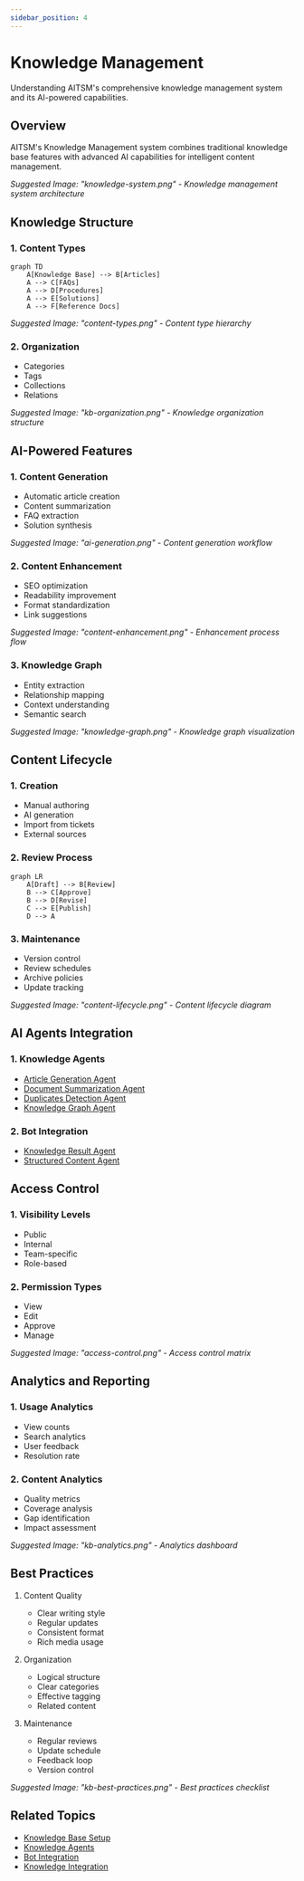 ```yaml
---
sidebar_position: 4
---
```


# Knowledge Management

Understanding AITSM's comprehensive knowledge management system and its AI-powered capabilities.

## Overview

AITSM's Knowledge Management system combines traditional knowledge base features with advanced AI capabilities for intelligent content management.

_Suggested Image: "knowledge-system.png" - Knowledge management system architecture_

## Knowledge Structure

### 1. Content Types
```mermaid
graph TD
    A[Knowledge Base] --> B[Articles]
    A --> C[FAQs]
    A --> D[Procedures]
    A --> E[Solutions]
    A --> F[Reference Docs]
```

_Suggested Image: "content-types.png" - Content type hierarchy_

### 2. Organization
- Categories
- Tags
- Collections
- Relations

_Suggested Image: "kb-organization.png" - Knowledge organization structure_

## AI-Powered Features

### 1. Content Generation
- Automatic article creation
- Content summarization
- FAQ extraction
- Solution synthesis

_Suggested Image: "ai-generation.png" - Content generation workflow_

### 2. Content Enhancement
- SEO optimization
- Readability improvement
- Format standardization
- Link suggestions

_Suggested Image: "content-enhancement.png" - Enhancement process flow_

### 3. Knowledge Graph
- Entity extraction
- Relationship mapping
- Context understanding
- Semantic search

_Suggested Image: "knowledge-graph.png" - Knowledge graph visualization_

## Content Lifecycle

### 1. Creation
- Manual authoring
- AI generation
- Import from tickets
- External sources

### 2. Review Process
```mermaid
graph LR
    A[Draft] --> B[Review]
    B --> C[Approve]
    B --> D[Revise]
    C --> E[Publish]
    D --> A
```

### 3. Maintenance
- Version control
- Review schedules
- Archive policies
- Update tracking

_Suggested Image: "content-lifecycle.png" - Content lifecycle diagram_

## AI Agents Integration

### 1. Knowledge Agents
- [Article Generation Agent](../ai-features/knowledge-agents#article-generation-agent)
- [Document Summarization Agent](../ai-features/knowledge-agents#document-summarization-agent)
- [Duplicates Detection Agent](../ai-features/knowledge-agents#duplicates-detection-agent)
- [Knowledge Graph Agent](../ai-features/knowledge-agents#knowledge-graph-parsing-agent)

### 2. Bot Integration
- [Knowledge Result Agent](../ai-features/bot-agents#knowledge-result-agent)
- [Structured Content Agent](../ai-features/bot-agents#structured-content-agent)

## Access Control

### 1. Visibility Levels
- Public
- Internal
- Team-specific
- Role-based

### 2. Permission Types
- View
- Edit
- Approve
- Manage

_Suggested Image: "access-control.png" - Access control matrix_

## Analytics and Reporting

### 1. Usage Analytics
- View counts
- Search analytics
- User feedback
- Resolution rate

### 2. Content Analytics
- Quality metrics
- Coverage analysis
- Gap identification
- Impact assessment

_Suggested Image: "kb-analytics.png" - Analytics dashboard_

## Best Practices

1. Content Quality
   - Clear writing style
   - Regular updates
   - Consistent format
   - Rich media usage

2. Organization
   - Logical structure
   - Clear categories
   - Effective tagging
   - Related content

3. Maintenance
   - Regular reviews
   - Update schedule
   - Feedback loop
   - Version control

_Suggested Image: "kb-best-practices.png" - Best practices checklist_

## Related Topics
- [Knowledge Base Setup](../getting-started/knowledge-base)
- [Knowledge Agents](../ai-features/knowledge-agents)
- [Bot Integration](../getting-started/using-bot)
- [Knowledge Integration](../integrations/knowledge-base)
